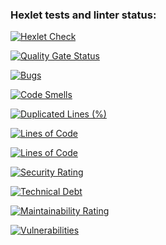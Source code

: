 ### Hexlet tests and linter status:
[![Hexlet Check](https://github.com/GaraevIM/java-project-61/code/app/actions/workflows/hexlet-check.yml/badge.svg?branch=main&event=push)](https://github.com/GaraevIM/java-project-61/code/app/actions/workflows/hexlet-check.yml)

[![Quality Gate Status](https://sonarcloud.io/api/project_badges/measure?project=GaraevIM_java-project-61&metric=alert_status)](https://sonarcloud.io/summary/new_code?id=GaraevIM_java-project-61)

[![Bugs](https://sonarcloud.io/api/project_badges/measure?project=GaraevIM_java-project-61&metric=bugs)](https://sonarcloud.io/summary/new_code?id=GaraevIM_java-project-61)

[![Code Smells](https://sonarcloud.io/api/project_badges/measure?project=GaraevIM_java-project-61&metric=code_smells)](https://sonarcloud.io/summary/new_code?id=GaraevIM_java-project-61)

[![Duplicated Lines (%)](https://sonarcloud.io/api/project_badges/measure?project=GaraevIM_java-project-61&metric=duplicated_lines_density)](https://sonarcloud.io/summary/new_code?id=GaraevIM_java-project-61)

[![Lines of Code](https://sonarcloud.io/api/project_badges/measure?project=GaraevIM_java-project-61&metric=ncloc)](https://sonarcloud.io/summary/new_code?id=GaraevIM_java-project-61)

[![Lines of Code](https://sonarcloud.io/api/project_badges/measure?project=GaraevIM_java-project-61&metric=ncloc)](https://sonarcloud.io/summary/new_code?id=GaraevIM_java-project-61)

[![Security Rating](https://sonarcloud.io/api/project_badges/measure?project=GaraevIM_java-project-61&metric=security_rating)](https://sonarcloud.io/summary/new_code?id=GaraevIM_java-project-61)

[![Technical Debt](https://sonarcloud.io/api/project_badges/measure?project=GaraevIM_java-project-61&metric=sqale_index)](https://sonarcloud.io/summary/new_code?id=GaraevIM_java-project-61)

[![Maintainability Rating](https://sonarcloud.io/api/project_badges/measure?project=GaraevIM_java-project-61&metric=sqale_rating)](https://sonarcloud.io/summary/new_code?id=GaraevIM_java-project-61)

[![Vulnerabilities](https://sonarcloud.io/api/project_badges/measure?project=GaraevIM_java-project-61&metric=vulnerabilities)](https://sonarcloud.io/summary/new_code?id=GaraevIM_java-project-61)
